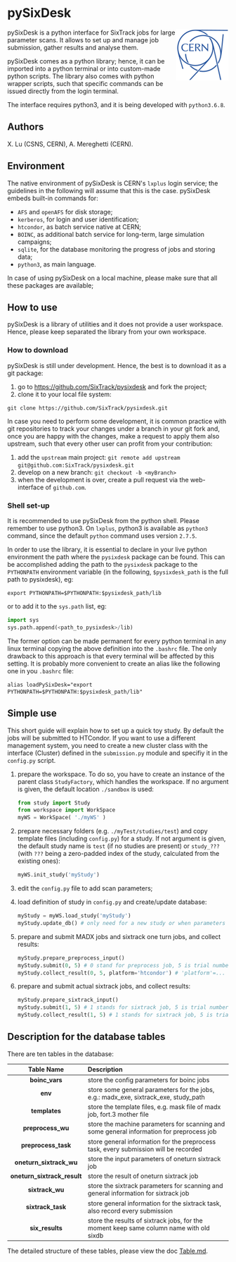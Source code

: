 # pySixDesk

<img src="CERN-logo.png" align="right">

pySixDesk is a python interface for SixTrack jobs for large parameter scans.
It allows to set up and manage job submission, gather results and analyse them.

pySixDesk comes as a python library; hence, it can be imported into a python terminal or into custom-made python scripts.
The library also comes with python wrapper scripts, such that specific commands can be issued directly from the login terminal.

The interface requires python3, and it is being developed with `python3.6.8`.

## Authors

X.&nbsp;Lu (CSNS, CERN),
A.&nbsp;Mereghetti (CERN).

## Environment

The native environment of pySixDesk is CERN's `lxplus` login service; the guidelines in the following will assume that this is the case.
pySixDesk embeds built-in commands for:
   * `AFS` and `openAFS` for disk storage;
   * `kerberos`, for login and user identification;
   * `htcondor`, as batch service native at CERN;
   * `BOINC`, as additional batch service for long-term, large simulation campaigns;
   * `sqlite`, for the database monitoring the progress of jobs and storing data;
   * `python3`, as main language.
   
In case of using pySixDesk on a local machine, please make sure that all these packages are available;

## How to use

pySixDesk is a library of utilities and it does not provide a user workspace.
Hence, please keep separated the library from your own workspace.

### How to download
pySixDesk is still under development. Hence, the best is to download it as a git package:
   1. go to https://github.com/SixTrack/pysixdesk and fork the project;
   1. clone it to your local file system:
   ```shell
git clone https://github.com/SixTrack/pysixdesk.git
```

In case you need to perform some development, it is common practice with git repositories to track your changes under a branch in your git fork and, once you are happy with the changes, make a request to apply them also upstream, such that every other user can profit from your contribution:
   1. add the `upstream` main project: `git remote add upstream git@github.com:SixTrack/pysixdesk.git`
   1. develop on a new branch: `git checkout -b <myBranch>`
   1. when the development is over, create a pull request via the web-interface of `github.com`.

### Shell set-up
It is recommended to use pySixDesk from the python shell.
Please remember to use python3.
On `lxplus`, python3 is available as `python3` command, since the default `python` command uses version `2.7.5`.

In order to use the library, it is essential to declare in your live python environment the path where the `pysixdesk` package can be found.
This can be accomplished adding the path to the `pysixdesk` package to the `PYTHONPATH` environment variable (in the following, `$pysixdesk_path` is the full path to pysixdesk), eg:
```shell
export PYTHONPATH=$PYTHONPATH:$pysixdesk_path/lib
```
or to add it to the `sys.path` list, eg:
```python
import sys
sys.path.append(<path_to_pysixdesk>/lib)
```
The former option can be made permanent for every python terminal in any linux terminal copying the above definition into the ```.bashrc``` file.
The only drawback to this approach is that every terminal will be affected by this setting.
It is probably more convenient to create an alias like the following one in you ```.bashrc``` file:
```shell
alias loadPySixDesk="export PYTHONPATH=$PYTHONPATH:$pysixdesk_path/lib"
```

## Simple use
This short guide will explain how to set up a quick toy study.
By default the jobs will be submitted to HTCondor. If you want to use a different management system, you need to create a new cluster class with the interface (Cluster) defined in the `submission.py` module and specifiy it in the `config.py` script.

   1. prepare the workspace. To do so, you have to create an instance of the parent class `StudyFactory`, which handles the workspace. If no argument is given, the default location `./sandbox` is used:
   
      ```python
      from study import Study
      from workspace import WorkSpace
      myWS = WorkSpace( './myWS' )
      ```
   
   1. prepare necessary folders (e.g. `./myTest/studies/test`) and copy template files (including `config.py`) for a study. If not argument is given, the default study name is `test` (if no studies are present) or `study_???` (with `???` being a zero-padded index of the study, calculated from the existing ones):
   
      ```python
      myWS.init_study('myStudy')
      ```
   
   1. edit the `config.py` file to add scan parameters;
   
   1. load definition of study in `config.py` and create/update database:
   
      ```python
      myStudy = myWS.load_study('myStudy')
      myStudy.update_db() # only need for a new study or when parameters are changed
      ```

   1. prepare and submit MADX jobs and sixtrack one turn jobs, and collect results:
   
      ```python
      myStudy.prepare_preprocess_input()
      myStudy.submit(0, 5) # 0 stand for preprocess job, 5 is trial number 
      myStudy.collect_result(0, 5, platform='htcondor') # 'platform'=... submits a collection job to HTCondor
      ```

   1. prepare and submit actual sixtrack jobs, and collect results:

      ```python
      myStudy.prepare_sixtrack_input()
      myStudy.submit(1, 5) # 1 stands for sixtrack job, 5 is trial number 
      myStudy.collect_result(1, 5) # 1 stands for sixtrack job, 5 is trial number 
      ```

## Description for the database tables

There are ten tables in the database:

| Table Name | Description |
|:------------:|:-----------|
|**boinc\_vars**| store the config parameters for boinc jobs |
|**env** | store some general parameters for the jobs, e.g.: madx\_exe, sixtrack\_exe, study\_path |
|**templates** | store the template files, e.g. mask file of madx job, fort.3 mother file |
|**preprocess\_wu**| store the machine parameters for scanning and some general information for preprocess job|
|**preprocess\_task**| store general information for the preprocess task, every submission will be recorded|
|**oneturn\_sixtrack\_wu**| store the input parameters of oneturn sixtrack job|
|**oneturn\_sixtrack\_result**| store the result of oneturn sixtrack job|
|**sixtrack\_wu**| store the sixtrack parameters for scanning and general information for sixtrack job|
|**sixtrack\_task**| store general information for the sixtrack task, also record every submission|
|**six\_results**| store the results of sixtrack jobs, for the moment keep same column name with old sixdb|

The detailed structure of these tables, please view the doc [Table.md](./doc/Table.md).
